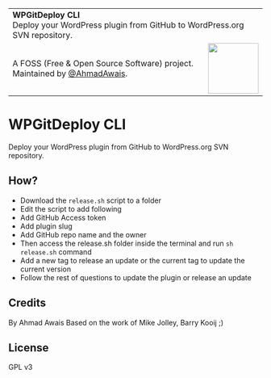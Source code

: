 
<table width='100%'>
    <tr>
        <td align='left' width='100%' colspan='2'>
            <strong>WPGitDeploy CLI</strong><br />
            Deploy your WordPress plugin from GitHub to WordPress.org SVN repository.
        </td>
    </tr>
    <tr>
        <td>
            A FOSS (Free & Open Source Software) project. Maintained by <a href='https://github.com/ahmadawais'>@AhmadAwais</a>.
        </td>
        <td align='center'>
            <a href='https://AhmadAwais.com/'>
                <img src='https://i.imgur.com/Asg4d3k.png' width='100' />
            </a>
        </td>
    </tr>
</table>

# WPGitDeploy CLI
Deploy your WordPress plugin from GitHub to WordPress.org SVN repository. 

## How?
- Download the `release.sh` script to a folder
- Edit the script to add following
- Add GitHub Access token
- Add plugin slug
- Add GitHub repo name and the owner
- Then access the release.sh folder inside the terminal and run `sh release.sh` command 
- Add a new tag to release an update or the current tag to update the current version
- Follow the rest of questions to update the plugin or release an update

## Credits
By Ahmad Awais
Based on the work of Mike Jolley, Barry Kooij ;)

## License
GPL v3
